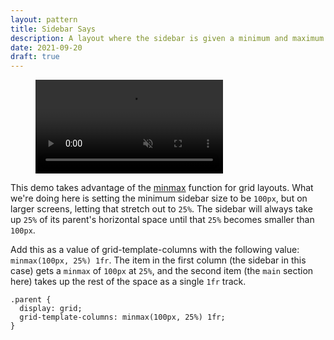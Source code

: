 ```yaml
---
layout: pattern
title: Sidebar Says
description: A layout where the sidebar is given a minimum and maximum safe area size, and the rest of the content fills the available space.
date: 2021-09-20
draft: true
---
```


<figure class='w-figure'>
  <video controls autoplay loop muted playsinline class='w-screenshot'>
    <source src='https://storage.googleapis.com/web-dev-assets/one-line-layouts/03-sidebar-says.mp4'>
  </video>
</figure>

This demo takes advantage of the [minmax](https://developer.mozilla.org/en-US/docs/Web/CSS/minmax) function for grid layouts. What we're doing here is setting the minimum sidebar size to be `100px`, but on larger screens, letting that stretch out to `25%`. The sidebar will always take up `25%` of its parent's horizontal space until that `25%` becomes smaller than `100px`.

Add this as a value of grid-template-columns with the following value:
`minmax(100px, 25%) 1fr`. The item in the first column (the sidebar in this case) gets a `minmax` of `100px` at `25%`, and the second item (the `main` section here) takes up the rest of the space as a single `1fr` track.

```css/2
.parent {
  display: grid;
  grid-template-columns: minmax(100px, 25%) 1fr;
}
```